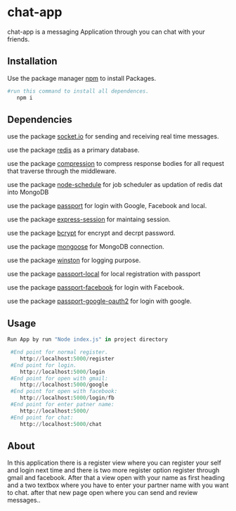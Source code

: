 # chat-app

chat-app is a messaging Application through you can chat with your friends.

## Installation

Use the package manager [npm](https://www.npmjs.com/) to install Packages.

```bash
#run this command to install all dependences.
   npm i
```
## Dependencies
use the package [socket.io](https://socket.io/) for sending and receiving real time messages.

use the package [redis](https://redis.io/) as a primary database.

use the package [compression](https://www.npmjs.com/package/compression) to compress response bodies for all request that traverse through the middleware.

use the package [node-schedule](https://www.npmjs.com/package/node-schedule) for job scheduler as updation of redis dat into MongoDB

use the package [passport](https://www.npmjs.com/package/passport) for login with Google, Facebook and local.
  
use the package [express-session](https://www.npmjs.com/package/express-session) for maintaing session.

use the package [bcrypt](https://www.npmjs.com/package/bcrypt) for encrypt and decrpt password.

use the package [mongoose](https://www.npmjs.com/package/mongoose) for MongoDB connection.

use the package [winston](https://www.npmjs.com/package/winston) for logging purpose.

use the package [passport-local](https://www.npmjs.com/package/passport-local) for local registration with passport

use the package [passport-facebook](https://www.npmjs.com/package/passport-facebook) for login with Facebook.

use the package [passport-google-oauth2](https://www.npmjs.com/package/passport-google-oauth2) for login with google.
## Usage

```python
Run App by run "Node index.js" in project directory

 #End point for normal register.
    http://localhost:5000/register
 #End point for login.
    http://localhost:5000/login
 #End point for open with gmail:
    http://localhost:5000/google
 #End point for open with facebook:
    http://localhost:5000/login/fb
 #End point for enter patner name:
    http://localhost:5000/
 #End point for chat:
    http://localhost:5000/chat
```

## About
 In this application there is a register view where you can register your self and login next time and there is two more register option register through gmail and facebook. After that a view open with your name as first heading and a two textbox where you have to enter your partner name with you want to chat. after that new page open where you can send and review messages..